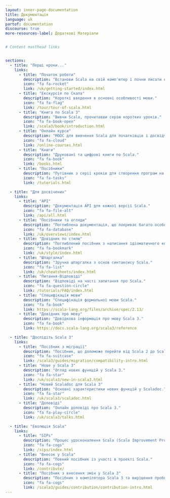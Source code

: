```yaml
---
layout: inner-page-documentation
title: Документація
language: uk
partof: documentation
discourse: true
more-resources-label: Додаткові Матеріали


# Content masthead links


sections:
  - title: "Перші кроки..."
    links:
      - title: "Початок роботи"
        description: "Встанови Scala на свій комп'ютер і почни писати код Scala!"
        icon: "fa fa-rocket"
        link: /uk/getting-started/index.html
      - title: "Екскурсія по Скала"
        description: "Короткі введення в основні особливості мови."
        icon: "fa fa-flag"
        link: /tour/tour-of-scala.html
      - title: "Книга по Scala 3"
        description: "Вивчи Scala, прочитавши серію коротких уроків."
        icon: "fa fa-book-open"
        link: /scala3/book/introduction.html
      - title: "Онлайн курси"
        description: "MOOC для вивчення Scala для початківців і досвідчених програмістів."
        icon: "fa fa-cloud"
        link: /online-courses.html
      - title: "Книги"
        description: "Друковані та цифрові книги по Scala."
        icon: "fa fa-book"
        link: /books.html
      - title: "Посібники"
        description: "Путівник з серії кроків для створення програм на Scala."
        icon: "fa fa-tasks"
        link: /tutorials.html

  - title: "Для досвічених"
    links:
      - title: "API"
        description: "Документація API для кожної версії Scala."
        icon: "fa fa-file-alt"
        link: /api/all.html
      - title: "Посібники та огляди"
        description: "Поглиблена документація, що покриває багато особливостей Scala."
        icon: "fa fa-database"
        link: /uk/overviews/index.html
      - title: "Довідник по стилю"
        description: "Поглиблений посібник з написання ідіоматичного коду на Scala."
        icon: "fa fa-bookmark"
        link: /uk/style/index.html
      - title: "Шпаргалка"
        description: "Зручна шпаргалка з основ синтаксису Scala."
        icon: "fa fa-list"
        link: /uk/cheatsheets/index.html
      - title: "Питання-Відповіді"
        description: "Відповіді на часті запитання про Scala."
        icon: "fa fa-question-circle"
        link: /tutorials/FAQ/index.html
      - title: "Специфікація мови"
        description: "Специфікація формальної мови Scala."
        icon: "fa fa-book"
        link: https://scala-lang.org/files/archive/spec/2.13/
      - title: "Довідник про мову"
        description: "Довідкова інформація про мову Scala 3."
        icon: "fa fa-book"
        link: https://docs.scala-lang.org/scala3/reference

  - title: "Дослідіть Scala 3"
    links:
      - title: "Посібник з міграції"
        description: "Посібник, що допоможе перейти від Scala 2 до Scala 3."
        icon: "fa fa-suitcase"
        link: /scala3/guides/migration/compatibility-intro.html
      - title: "Нове у Scala 3"
        description: "Огляд нових функцій у Scala 3."
        icon: "fa fa-star"
        link: /uk/scala3/new-in-scala3.html
      - title: "Новий Scaladoc для Scala 3"
        description: "Основні характеристики нових функцій у Scaladoc."
        icon: "fa fa-star"
        link: /uk/scala3/scaladoc.html
      - title: "Доповіді"
        description: "Онлайн доповіді про Scala 3."
        icon: "fa fa-play-circle"
        link: /uk/scala3/talks.html

  - title: "Еволюція Scala"
    links:
      - title: "SIPs"
        description: "Процес удосконалення Scala (Scala Improvement Process). Еволюція мови та компілятора."
        icon: "fa fa-cogs"
        link: /sips/index.html
      - title: "Внесок у Scala"
        description: "Повний посібник із участі в проекті Scala."
        icon: "fa fa-cogs"
        link: /contribute/
      - title: "Посібник з внесення змін у Scala 3"
        description: "Посібник з компілятора Scala 3 та вирішення проблем."
        icon: "fa fa-cogs"
        link: /scala3/guides/contribution/contribution-intro.html
---
```

